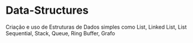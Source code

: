 # Data-Structures
Criação e uso de Estruturas de Dados simples
como List, Linked List, List Sequential, Stack,
Queue, Ring Buffer, Grafo
